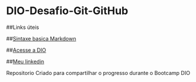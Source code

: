 # DIO-Desafio-Git-GitHub

##Links úteis

##[Sintaxe basica Markdown](https://www.markdownguide.org/)

##[Acesse a DIO](https://www.dio.me/)

##[Meu linkedin](https://www.linkedin.com/in/diego-rodrigues-lima1989/)


Repositorio Criado para compartilhar o progresso durante o Bootcamp DIO
